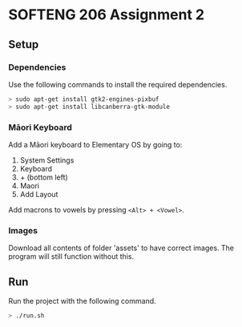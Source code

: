 # SOFTENG 206 Assignment 2

## Setup

### Dependencies

Use the following commands to install the required dependencies.

```bash
> sudo apt-get install gtk2-engines-pixbuf
> sudo apt-get install libcanberra-gtk-module
```

### Māori Keyboard

Add a Māori keyboard to Elementary OS by going to:
1. System Settings
2. Keyboard
3. \+ (bottom left)
4. Maori
5. Add Layout

Add macrons to vowels by pressing `<Alt> + <Vowel>`.

### Images

Download all contents of folder 'assets' to have correct images. 
The program will still function without this.

## Run

Run the project with the following command.

```bash
> ./run.sh
```
